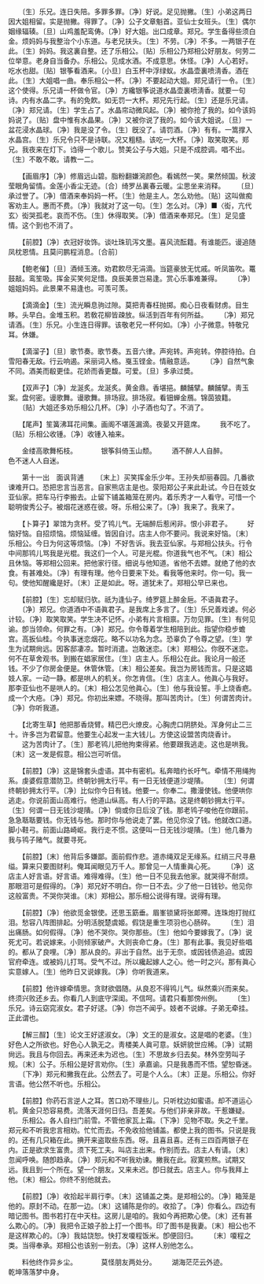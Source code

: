 <!-- { "loadSidebar": true } -->
　　〔生〕乐兄。连日失陪。多罪多罪。〔净〕好说。足见抛撇。〔生〕小弟这两日因大姐相留。实是抛撇。得罪了。〔净〕公子文章魁首。亚仙士女班头。〔生〕偶尔姻缘辐辏。〔旦〕山鸡羞配鸾俦。〔净〕好大姐。出口成章。郑兄。学生备得些须白金。烦妈妈与我整治个小东道。与老兄扶头。〔生〕不劳。〔净〕不多。一两银子在此。〔生〕妈妈。我这裏自整。还了乐相公。〔贴〕乐相公乃郑相公好朋友。何劳二位举意。老身自当备办。乐相公。见成水酒。不成意思。休怪。〔净〕人心若好。吃水也甜。〔贴〕银筝看酒来。〔小旦〕白玉杯中浮绿蚁。水晶壶裏喷淸香。酒在此。〔生〕大姐唱一曲。奉乐相公一杯。〔净〕不要起动大姐。郑兄请行一令。〔生〕这个使得。乐兄请一杯做令官。〔净〕方纔银筝说道水晶壶裏喷淸香。就要一句诗。内有水晶二字。有的免飮。如无罚一大杯。郑兄先行起。〔生〕还是乐兄请。〔净〕郑兄请。〔生〕学生占了。水晶帘动微风起。〔净〕被你抢了我的。如今该妈妈说了。〔贴〕盘中惟有水晶果。〔净〕又被你说了我的。如今该大姐说。〔旦〕一盆花浸水晶球。〔净〕我是没了令。〔生〕旣没了。请罚酒。〔净〕有有。一篙撑入水晶宫。〔生〕乐兄令只不是诗联。况又粗糙。该吃一大杯。〔净〕取笑取笑。郑兄。我夜来在灯下。诌得一个歌儿。赞美公子与大姐。只是不成腔调。唱不出。〔生〕不敢不敢。请教一二。 

　　【画眉序】〔净〕修眉远山碧。脂粉翻嫌涴颜色。看嫣然一笑。果然倾国。秋波莹眼角留情。金莲小香尘无迹。〔合〕绮罗丛裏春云暖。尘思坐来消释。 
　　〔旦〕承过誉了。〔净〕借酒来奉妈妈一杯。〔生〕他是主人。怎么劝他。〔贴〕这叫做痴客劝主人。惠而不费。〔净〕我就对了这一句。〔生〕怎么对。〔净〕■〈衒，亢代玄〉衒哭孤老。哀而不伤。〔生〕休得取笑。〔净〕借酒来奉郑兄。〔生〕足见盛情。这个到也不消了。 

　　【前腔】〔净〕衣冠好妆饰。谈吐珠玑泻文墨。喜风流酝籍。有谁能匹。谩追随凤枕恩情。且莫问鹏程消息。〔合前〕 

　　【鲍老催】〔旦〕酒倾玉液。劝君飮尽无涓滴。当筵豪放无忧戚。听凤笛吹。鼍鼓敲。鸾笙吸。挥金买笑何足惜。良辰美景岂易逢。赏心乐事难兼得。 
　　〔净〕姐姐妈妈。此景果不易逢也。可羡可羡。 

　　【滴滴金】〔生〕流光瞬息驹过隙。莫把靑春枉抛掷。痴心日夜看财虏。目生眵。头早白。金堆玉积。若敎花柳皆疎放。纵活到百年有何所益。 
　　〔净〕郑兄请酒。〔生〕乐兄。小生连日得罪。该敬老兄一杯何如。〔净〕小子微意。特敬兄耳。休嫌。 

　　【滴溜子】〔旦〕歌节奏。歌节奏。五音六律。声宛转。声宛转。停腔待拍。白雪阳春无敌。行云响遏。采丽词入格。戛玉铿金。情融意适。 
　　〔净〕自然气象不同。酒美而殽更佳。花娇而香更馥。可爱。〔旦〕多承过奬。 

　　【双声子】〔净〕龙涎炙。龙涎炙。黄金鼎。香堪挹。麟餔擘。麟餔擘。靑玉案。盘何密。谩歌舞。谩歌舞。排场寂。排场寂。看钿蝉金鴈。锦茵狼籍。 
　　〔贴〕大姐还多劝乐相公几杯。〔净〕小子酒也勾了。不消了。 

　　【尾声】笙簧沸耳花间集。画阁不堪莲漏滴。夜晏又开筵席。 
　　我不吃了。〔贴〕乐相公收锺。〔净〕收锺入袖来。 

　　金缕高歌舞柘枝。　　　　银筝斜倚玉山颓。 
　　酒不醉人人自醉。　　　　色不迷人人自迷。 

　　第十一出　面讽背逋 
　　〔末上〕买笑挥金乐少年。王孙失却丽春园。几番欲谏难开口。恐把忠言当恶言。自家熊店主是也。荥阳郑公子来此赴试。今日在妓女亚仙家。把车马行李搬去。止留下铺盖箱笼在房内。着乐秀才一人看守。可惜一个聪明俊秀公子。被烟花迷惑在彼。呀。乐相公来了。〔净〕我来了。我来了。 

　　【卜算子】翠馆为贪杯。受了鸨儿气。无端醉后惹闲非。恨小非君子。 
　　好恼好恼。自招烦恼。烦恼延缠。皆因自讨。店主人你不要问。我说来好恼。〔末〕乐相公。今日为何这等烦恼。〔净〕不好吿诉。我去亚仙家。与郑相公扶头。行令中间那鸨儿骂我是光棍。我这们一个人。可是光棍。你道我气也不气。〔末〕相公且休恼。等郑相公回来。把他家行径。细说与他知道。省他不去嫖。就绝了他的衣食。有甚难处。〔净〕有理有理。他今日要来下处。看我等他来时。你一句。我一句。使他知醒纔是好。〔末〕正是如此。呀。道犹未了。郑相公早已来也。 

　　【前腔】〔生〕忘却赋归欤。祇为逢仙子。绮罗筵上醉金巵。不语眞君子。 
　　〔净〕郑兄。你道酒中不语眞君子。是我席上多言了。〔生〕乐兄善戏谑。何必计较。〔净〕取笑取笑。学生决不记怀。小弟有片言相禀。万勿见罪。〔生〕有何见谕。卽当领命。何罪之有。〔净〕郑兄。你令尊着学生相陪到此。指望你稳步蟾宫。高扳仙桂。今执事迷恋烟花。略不以功名为念。恐辜负了令尊之望。〔生〕学生为试期尙远。因客邸凄凉。暂时消遣。岂敢迷恋。〔末〕郑相公。你旣不迷恋。何不在草舍观书。到搬在娼家居住。〔生〕店主人。乐相公在此。我论月一般还钱。不少了你房金便是。休管休管。〔末〕相公差矣。我岂为房钱而言。只是这娼妓人家。一动一静。都是哄人的机关。你怎肯信。〔生〕店主人。他眞心与我好。那李亚仙也不是哄人的。〔末〕相公怎见他眞心。〔生〕他与我设誓。手上烧香疤。成一个大疮。〔净〕郑兄。你初出来嫖。不晓得。那叫苦肉计。〔生〕何谓苦肉计。〔净〕你听我道。 

　　【北寄生草】他把那香烧臂。精巴巴火燎皮。心胸虎口阴脐处。浑身何止二三十。许多岂为君留意。他要生心起发一主大钱儿。方使这设盟苦肉烧香计。 
　　这为苦肉计了。〔生〕那老鸨儿把他拘束得紧。他要跟我逃走。这也是哄我。〔末〕这一发是假意。相公岂可听信。 

　　【前腔】〔净〕这是锦套头虚语。其中有密机。私奔暗约长吁气。牵情不用绳拘系。虔婆假意潜防卫。终朝钞拥太行平。有一日无钱便道沙堤隤。 
　　〔生〕何谓终朝钞拥太行平。〔净〕比似你今日有钱。他要一。你奉二。撒漫使钱。他便哄你逃走。你说前面山高难行。他道山纵高。有人行的平路。这是终朝钞拥太行平。〔生〕何谓一日无钱沙堤隤。〔净〕倘或你日后没了钱。那老鸨子唆他在你跟前。急急聒聒要钱。你无钱与他。那时你与他说走了罢。他见你没了钱。他就改口道。脚小鞋弓。前面山路崎岖。我行走不惯。这便叫一日无钱沙堤隤。〔生〕他几番为我与鸨子赌气。就要寻死。 

　　【前腔】〔末〕他背后多嫌鄙。面前假作悲。道赤绳双足无缘系。红绡三尺寻悬缢。算来只要图财利。俺耳闻眼见万千人。那曾见一人情重眞心死。 
　　〔净〕这店主人好言语。好言语。难得难得。〔生〕他一日不见我去他家。就哭得不耐烦。那眼泪可是假得的。〔净〕郑兄好不明白。你一日不去。少了他一日钱钞。他见你这般富贵。不哭你哭谁。〔末〕郑相公。那乐相公说得有理。说得有理。 

　　【前腔】〔净〕他欲觅金银使。还思玉筯垂。眉峯锁黛将张郞殢。连珠炮打抛红泪。愁容八阵图排起。分明活脱楚虞姬。假饶是重生项羽也心肠碎。 
　　〔生〕泪出痛肠。如何假得。〔净〕他不哭你。哭你那些。〔生〕他如今要嫁我了。〔净〕说死尤可。若说嫁来。小则倾家破产。大则丧命亡身。〔生〕那有此事。我见好些唱的。都从了良哩。〔净〕那从良的。非出于自然。出于无奈。或因钱债追迫。或因官府牵连。或被妈儿打骂。受气不过。所以纔起嫁人之心。他一时之兴。那有眞心实意嫁人。〔生〕他昨日又说嫁我。〔净〕你听我道来。 

　　【前腔】他许嫁牵情思。贪财欲倡随。从良忍不得鸨儿气。纵然乘兴而来矣。终须兴败还乡去。你看几人到底守深闺。不信呵。请君只看那傍州例。 
　　〔生〕乐兄。诗云窈窕淑女。君子好逑。〔净〕你岂不闻乎。妓者不说嫁。子弟无牵挂。正此谓也。 

　　【解三酲】〔生〕论文王好逑淑女。〔净〕文王的是淑女。这是唱的老婆。〔生〕好色人之所欲也。好色心人孰无之。靑楼美人眞可意。妖妍貌世应稀。〔净〕试期尙远。我且与你回去。再来还未为迟也。〔生〕不思故乡归去矣。林外空劳叫子规。〔末〕公子。乐相公是好言劝你。〔生〕承嘉谕。只是我愚而不悟。望恕昏迷。 
　　〔下净〕郑元和撇我在此。公然去了。可是个人么。〔末〕正是。乐相公。你好言语。他公然不听也。乐相公。 

　　【前腔】你药石言逆人之耳。苦口劝不理些儿。只听枕边如蜜语。却不道运心机。黄金只恐容易费。流落天涯何日归。吾差矣。与他们非亲非故。干惹嫌疑。 
　　乐相公。各人自扫门前雪。不管他家瓦上霜。〔下净〕见物不取。失之千里。郑元和不听我忠言相劝。忙忙而去。不免收拾他铺盖。都使上我的图书。只说是我的。还有几只箱在此。捵开来盗取些东西。呀。且喜且喜。还有三四百两银子在内。正是欲求生富贵。须下死工夫。叫店主出来。作别而去。店主人有请。〔末〕忽闻呼唤。随卽趋承。〔净〕郑元和不听我劝谏。撇我在此。寂寞煎熬。试期又远。我且到一个所在。望一个朋友。又来未迟。卽日就去。店主人。你与我拜上他。〔末〕相公。你终不别他就去。 

　　【前腔】〔净〕收拾起半肩行李。〔末〕这铺盖之类。是郑相公的。〔净〕箱笼是他的。原封不动。在那一边。〔末〕这铺陈是你的。收拾了。〔净〕你看么。四边有暗记图书。图书若打在中天柱。这房儿是咱的。我如今再把欺心使。〔末〕还有甚么欺心的。〔净〕我把令正娘子脸上打一个图书。印了图书是我妻。〔末〕相公也不是这样欺心的。〔净〕我姑饶恕。快打发嗄程饭米。卽便回归。 
　　〔末〕嗄程之类。当得奉承。郑相公也该别一别去。〔净〕这样人别他怎么。 

　　料他终作异乡尘。　　　　莫怪朋友两处分。 
　　湖海茫茫云外迹。　　　　乾坤落落梦中身。 

